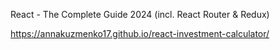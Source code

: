 React - The Complete Guide 2024 (incl. React Router & Redux)

https://annakuzmenko17.github.io/react-investment-calculator/
